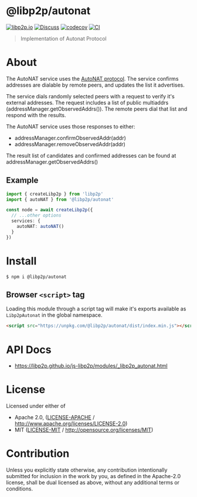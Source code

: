 # @libp2p/autonat

[![libp2p.io](https://img.shields.io/badge/project-libp2p-yellow.svg?style=flat-square)](http://libp2p.io/)
[![Discuss](https://img.shields.io/discourse/https/discuss.libp2p.io/posts.svg?style=flat-square)](https://discuss.libp2p.io)
[![codecov](https://img.shields.io/codecov/c/github/libp2p/js-libp2p.svg?style=flat-square)](https://codecov.io/gh/libp2p/js-libp2p)
[![CI](https://img.shields.io/github/actions/workflow/status/libp2p/js-libp2p/main.yml?branch=main\&style=flat-square)](https://github.com/libp2p/js-libp2p/actions/workflows/main.yml?query=branch%3Amain)

> Implementation of Autonat Protocol

# About

<!--

!IMPORTANT!

Everything in this README between "# About" and "# Install" is automatically
generated and will be overwritten the next time the doc generator is run.

To make changes to this section, please update the @packageDocumentation section
of src/index.js or src/index.ts

To experiment with formatting, please run "npm run docs" from the root of this
repo and examine the changes made.

-->

The AutoNAT service uses the [AutoNAT protocol](https://docs.libp2p.io/concepts/nat/autonat/).
The service confirms addresses are dialable by remote peers, and updates the list it advertises.

The service dials randomly selected peers with a request to verify it's external addresses.
The request includes a list of public multiaddrs (addressManager.getObservedAddrs()).
The remote peers dial that list and respond with the results.

The AutoNAT service uses those responses to either:

- addressManager.confirmObservedAddr(addr)
- addressManager.removeObservedAddr(addr)

The result list of candidates and confirmed addresses can be found
at addressManager.getObservedAddrs()

## Example

```typescript
import { createLibp2p } from 'libp2p'
import { autoNAT } from '@libp2p/autonat'

const node = await createLibp2p({
  // ...other options
  services: {
    autoNAT: autoNAT()
  }
})
```

# Install

```console
$ npm i @libp2p/autonat
```

## Browser `<script>` tag

Loading this module through a script tag will make it's exports available as `Libp2pAutonat` in the global namespace.

```html
<script src="https://unpkg.com/@libp2p/autonat/dist/index.min.js"></script>
```

# API Docs

- <https://libp2p.github.io/js-libp2p/modules/_libp2p_autonat.html>

# License

Licensed under either of

- Apache 2.0, ([LICENSE-APACHE](LICENSE-APACHE) / <http://www.apache.org/licenses/LICENSE-2.0>)
- MIT ([LICENSE-MIT](LICENSE-MIT) / <http://opensource.org/licenses/MIT>)

# Contribution

Unless you explicitly state otherwise, any contribution intentionally submitted for inclusion in the work by you, as defined in the Apache-2.0 license, shall be dual licensed as above, without any additional terms or conditions.
